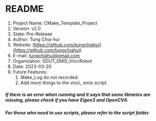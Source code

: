 # README
1. Project Name: CMake_Template_Project
2. Version: v2.0
3. State: Pre-Release
4. Author: Tung Chia-hui
5. Website: [https://github.com/tungchiahui](https://github.com/tungchiahui)
6. E-mail: tungchiahui@gmail.com
7. Organization: SDUT_EMIS_VinciRobot
8. Date: 2023-03-20
9. Future Features: 
    1. Make_Log do not recorded.
    2. Add more things to the vinci_ emis script.


##### If there is an error when running and it says that some libraries are missing, please check if you have Eigen3 and OpenCV4.
##### For those who need to use scripts, please refer to the script folder.